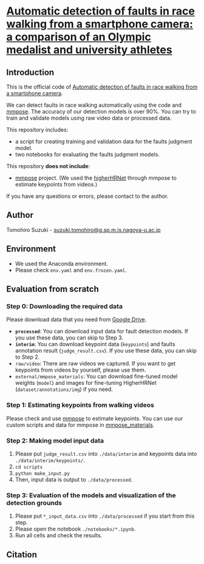 # [Automatic detection of faults in race walking from a smartphone camera: a comparison of an Olympic medalist and university athletes](https://arxiv.org/abs/2208.12646)

## Introduction

This is the official code of [Automatic detection of faults in race walking from a smartphone
camera](https://arxiv.org/abs/2208.12646).

We can detect faults in race walking automatically using the code and [mmpose](https://github.com/open-mmlab/mmpose). The accuracy of our detection models is over 90%. You can try to train and validate models using raw video data or processed data.

This repository includes:
- a script for creating training and validation data for the faults judgment model.
- two notebooks for evaluating the faults judgment models.

This repository **does not include**:
- [mmpose](https://github.com/open-mmlab/mmpose) project. (We used the [higherHRNet](https://github.com/HRNet/HigherHRNet-Human-Pose-Estimation) through mmpose to estimate keypoints from videos.)

If you have any questions or errors, please contact to the author.

## Author
Tomohiro Suzuki - suzuki.tomohiro@g.sp.m.is.nagoya-u.ac.jp

## Environment
- We used the Anaconda environment.
- Please check `env.yaml` and `env.frozen.yaml`.

## Evaluation from scratch
### Step 0: Downloading the required data

Please download data that you need from [Google Drive](https://drive.google.com/drive/folders/1BbYuti87mX995lcWFvLyYF_edIehQjNB?usp=sharing).
- **`processed`**: You can download input data for fault detection models. If you use these data, you can skip to Step 3.
- **`interim`**: You can download keypoint data (`keypoints`) and faults annotation result (`judge_result.csv`). If you use these data, you can skip to Step 2.
- `raw/video`: There are raw videos we captured. If you want to get keypoints from videos by yourself, please use them.
- `external/mmpose_materials`: You can download fine-tuned model weights (`model`) and images for fine-tuning HigherHRNet (`dataset/annotations/img`) if you need.

### Step 1: Estimating keypoints from walking videos

Please check and use [mmpose](https://github.com/open-mmlab/mmpose) to estimate keypoints. You can use our custom scripts  and data for mmpose in [mmpose_materials](https://github.com/SZucchini/racewalk-aijudge/tree/main/data/external/mmpose_materials).

### Step 2: Making model input data

1. Please put `judge_result.csv` into `./data/interim` and keypoints data into `./data/interim/keypoints/`.
1. `cd scripts`
1. `python make_input.py`
1. Then, input data is output to `./data/processed`.

### Step 3: Evaluation of the models and visualization of the detection grounds

1. Please put `*_input_data.csv` into `./data/processed` if you start from this step.
1. Please open the notebook `./notebooks/*.ipynb`.
1. Run all cells and check the results.

## Citation
